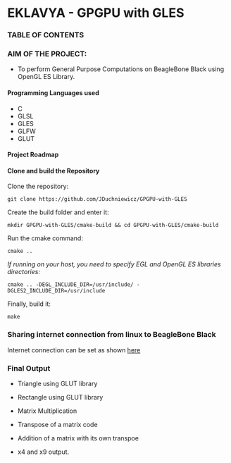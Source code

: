 # EKLAVYA - GPGPU with GLES 

### TABLE OF CONTENTS


### AIM OF THE PROJECT:

* To perform General Purpose Computations on BeagleBone Black using OpenGL ES Library.

#### Programming Languages used

* C
* GLSL
* GLES
* GLFW
* GLUT

#### Project Roadmap

#### Clone and build the Repository

Clone the repository:

`git clone https://github.com/JDuchniewicz/GPGPU-with-GLES`

Create the build folder and enter it:

`mkdir GPGPU-with-GLES/cmake-build && cd GPGPU-with-GLES/cmake-build`

Run the cmake command:

`cmake ..`

_If running on your host, you need to specify EGL and OpenGL ES libraries directories:_

`cmake .. -DEGL_INCLUDE_DIR=/usr/include/ -DGLES2_INCLUDE_DIR=/usr/include`

Finally, build it:

`make`

### Sharing internet connection from linux to BeagleBone Black

 Internet connection can be set as shown [here](https://gist.github.com/pdp7/d2711b5ff1fbb000240bd8337b859412) 

### Final Output

* Triangle using GLUT library

* Rectangle using GLUT library 

* Matrix Multiplication

* Transpose of a matrix code

* Addition of a matrix with its own transpoe

* x4 and x9 output.

